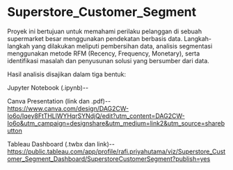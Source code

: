 # Superstore_Customer_Segment

Proyek ini bertujuan untuk memahami perilaku pelanggan di sebuah supermarket besar menggunakan pendekatan berbasis data. Langkah-langkah yang dilakukan meliputi pembersihan data, analisis segmentasi menggunakan metode RFM (Recency, Frequency, Monetary), serta identifikasi masalah dan penyusunan solusi yang bersumber dari data.

Hasil analisis disajikan dalam tiga bentuk:

Jupyter Notebook (.ipynb)--

Canva Presentation (link dan .pdf)-- https://www.canva.com/design/DAG2CW-Io6o/Iqey8FtTHLlWYHqrSYNdjQ/edit?utm_content=DAG2CW-Io6o&utm_campaign=designshare&utm_medium=link2&utm_source=sharebutton

Tableau Dashboard (.twbx dan link)-- https://public.tableau.com/app/profile/rafi.priyahutama/viz/Superstore_Customer_Segment_Dashboard/SuperstoreCustomerSegment?publish=yes


